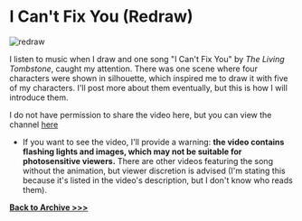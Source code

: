 # I Can't Fix You (Redraw)


<img src="https://raw.githubusercontent.com/arrowarchive/The-Arrowarchive/master/docs/images/SPACE/cantfixyou.png" alt="redraw"
     onContextMenu="return false;">
     
I listen to music when I draw and one song "I Can't Fix You" by *The Living Tombstone*, caught my attention. There was one scene where four characters were shown in silhouette, which inspired me to draw it with five of my characters. I'll post more about them eventually, but this is how I will introduce them. 

I do not have permission to share the video here, but you can view the channel [here](https://www.youtube.com/c/TheLivingTombstone/featured)

* If you want to see the video, I'll provide a warning: **the video contains flashing lights and images, which may not be suitable for photosensitive viewers.** There are other videos featuring the song without the animation, but viewer discretion is advised (I'm stating this because it's listed in the video's description, but I don't know who reads them).

**[Back to Archive >>>](https://arrowarchive.github.io/The-Arrowarchive/gallery)**

